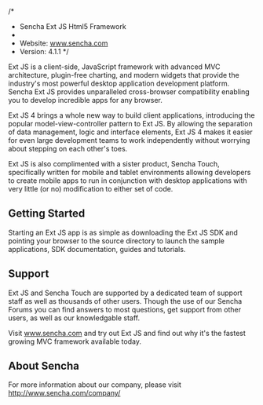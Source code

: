/*
 * Sencha Ext JS Html5 Framework
 *
 * Website: www.sencha.com
 * Version: 4.1.1
 */


Ext JS is a client-side, JavaScript framework with advanced MVC architecture, plugin-free charting,
and modern widgets that provide the industry's most powerful desktop application development platform.
Sencha Ext JS provides unparalleled cross-browser compatibility enabling you to develop incredible
apps for any browser.

Ext JS 4 brings a whole new way to build client applications, introducing the popular model-view-controller
pattern to Ext JS. By allowing the separation of data management, logic and interface elements, Ext JS 4
makes it easier for even large development teams to work independently without worrying about stepping on 
each other's toes. 

Ext JS is also complimented with a sister product, Sencha Touch, specifically written for mobile and
tablet environments allowing developers to create mobile apps to run in conjunction with desktop 
applications with very little (or no) modification to either set of code.

## Getting Started

Starting an Ext JS app is as simple as downloading the Ext JS SDK and pointing your browser to the
source directory to launch the sample applications, SDK documentation, guides and tutorials.

## Support

Ext JS and Sencha Touch are supported by a dedicated team of support staff as well as thousands of
other users. Though the use of our Sencha Forums you can find answers to most questions, get support
from other users, as well as our knowledgable staff.

Visit www.sencha.com and try out Ext JS and find out why it's the fastest growing MVC framework available
today.

## About Sencha

For more information about our company, please visit http://www.sencha.com/company/

